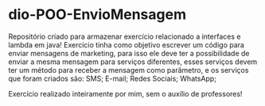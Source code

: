 # dio-POO-EnvioMensagem

Repositório criado para armazenar exercício relacionado a interfaces e lambda em java!
Exercicio tinha como objetivo escrever um código para enviar mensagens de marketing, para isso ele deve ter a possibilidade de enviar a mesma mensagem para serviços diferentes, esses serviços devem ter um método para receber a mensagem como parâmetro, e os serviços que foram criados são:
SMS;
E-mail;
Redes Sociais;
WhatsApp;

Exercício realizado inteiramente por mim, sem o auxílio de professores!
